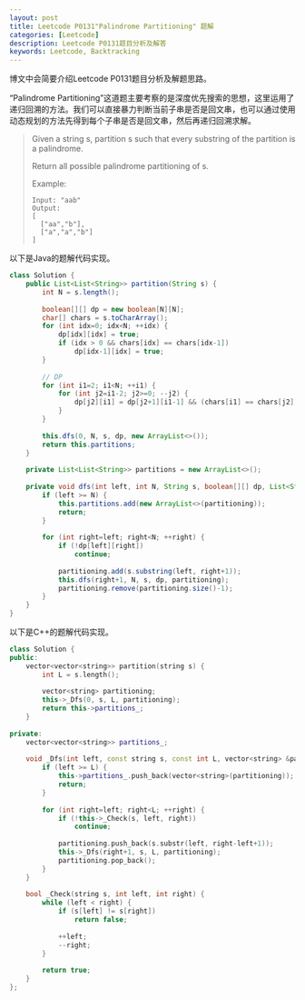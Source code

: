 ```yaml
---
layout: post
title: Leetcode P0131"Palindrome Partitioning" 题解
categories: [Leetcode]
description: Leetcode P0131题目分析及解答
keywords: Leetcode, Backtracking
---
```


博文中会简要介绍Leetcode P0131题目分析及解题思路。

“Palindrome Partitioning”这道题主要考察的是深度优先搜索的思想，这里运用了递归回溯的方法。我们可以直接暴力判断当前子串是否是回文串，也可以通过使用动态规划的方法先得到每个子串是否是回文串，然后再递归回溯求解。

> Given a string s, partition s such that every substring of the partition is a palindrome.
> 
> Return all possible palindrome partitioning of s.
> 
> Example:
> ```
> Input: "aab"
> Output:
> [
>   ["aa","b"],
>   ["a","a","b"]
> ]
> ```

以下是Java的题解代码实现。
```java
class Solution {
    public List<List<String>> partition(String s) {
        int N = s.length();
        
        boolean[][] dp = new boolean[N][N];
        char[] chars = s.toCharArray();
        for (int idx=0; idx<N; ++idx) {
            dp[idx][idx] = true;
            if (idx > 0 && chars[idx] == chars[idx-1])
                dp[idx-1][idx] = true;
        }
        
        // DP
        for (int i1=2; i1<N; ++i1) {
            for (int j2=i1-2; j2>=0; --j2) {
                dp[j2][i1] = dp[j2+1][i1-1] && (chars[i1] == chars[j2]);
            }
        }
        
        this.dfs(0, N, s, dp, new ArrayList<>());
        return this.partitions;
    }
    
    private List<List<String>> partitions = new ArrayList<>();
        
    private void dfs(int left, int N, String s, boolean[][] dp, List<String> partitioning) {
        if (left >= N) {
            this.partitions.add(new ArrayList<>(partitioning));
            return;
        }
        
        for (int right=left; right<N; ++right) {
            if (!dp[left][right])
                continue;
            
            partitioning.add(s.substring(left, right+1));
            this.dfs(right+1, N, s, dp, partitioning);
            partitioning.remove(partitioning.size()-1);
        }
    }
}
```

以下是C++的题解代码实现。
```cpp
class Solution {
public:
    vector<vector<string>> partition(string s) {
        int L = s.length();
        
        vector<string> partitioning;
        this->_Dfs(0, s, L, partitioning);
        return this->partitions_;
    }
    
private:
    vector<vector<string>> partitions_;
    
    void _Dfs(int left, const string s, const int L, vector<string> &partitioning) {
        if (left >= L) {
            this->partitions_.push_back(vector<string>(partitioning));
            return;
        }
        
        for (int right=left; right<L; ++right) {
            if (!this->_Check(s, left, right))
                continue;
            
            partitioning.push_back(s.substr(left, right-left+1));
            this->_Dfs(right+1, s, L, partitioning);
            partitioning.pop_back();
        }
    }
    
    bool _Check(string s, int left, int right) {
        while (left < right) {
            if (s[left] != s[right])
                return false;
            
            ++left;
            --right;
        }
        
        return true;
    }
};
```